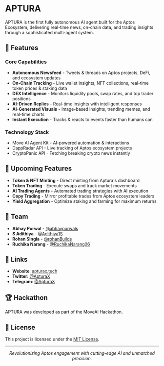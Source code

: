 # APTURA

APTURA is the first fully autonomous AI agent built for the Aptos Ecosystem, delivering real-time news, on-chain data, and trading insights through a sophisticated multi-agent system.

## 🌟 Features

### Core Capabilities
- **Autonomous Newsfeed** - Tweets & threads on Aptos projects, DeFi, and ecosystem updates
- **On-Chain Tracking** - Live wallet insights, NFT collections, real-time token prices & staking data
- **DEX Intelligence** - Monitors liquidity pools, swap rates, and top trader positions
- **AI-Driven Replies** - Real-time insights with intelligent responses
- **AI-Generated Visuals** - Image-based insights, trending memes, and real-time charts
- **Instant Execution** - Tracks & reacts to events faster than humans can

### Technology Stack
- Move AI Agent Kit - AI-powered automation & interactions
- DappRadar API - Live tracking of Aptos ecosystem projects
- CryptoPanic API - Fetching breaking crypto news instantly

## 🚀 Upcoming Features

- **Token & NFT Minting** - Direct minting from Aptura's dashboard
- **Token Trading** - Execute swaps and track market movements
- **AI Trading Agents** - Automated trading strategies with AI execution
- **Copy Trading** - Mirror profitable trades from Aptos ecosystem leaders
- **Yield Aggregation** - Optimize staking and farming for maximum returns

## 👥 Team

- **Abhay Porwal** - [@abhayporwals](https://twitter.com/abhayporwals)
- **S Adithiya** - [@Adithiya1S](https://twitter.com/Adithiya1S)
- **Rohan Singla** - [@rohanBuilds](https://twitter.com/rohanBuilds)
- **Ruchika Narang** - [@RuchikaNarang06](https://twitter.com/RuchikaNarang06)

## 🔗 Links

- **Website**: [apturax.tech](https://apturax.tech)
- **Twitter**: [@ApturaX](https://twitter.com/ApturaX)
- **Telegram**: [@ApturaX](https://t.me/ApturaX)

## 🏆 Hackathon

APTURA was developed as part of the MoveAI Hackathon.

## 📄 License

This project is licensed under the [MIT License](LICENSE).

---

<p align="center">
  <i>Revolutionizing Aptos engagement with cutting-edge AI and unmatched precision.</i>
</p>

